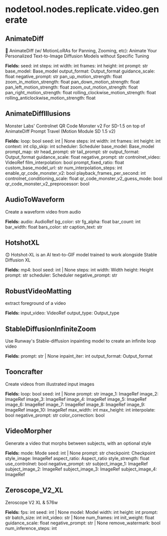# nodetool.nodes.replicate.video.generate

## AnimateDiff

🎨 AnimateDiff (w/ MotionLoRAs for Panning, Zooming, etc): Animate Your Personalized Text-to-Image Diffusion Models without Specific Tuning

**Fields:**
seed: int
steps: int
width: int
frames: int
height: int
prompt: str
base_model: Base_model
output_format: Output_format
guidance_scale: float
negative_prompt: str
pan_up_motion_strength: float
zoom_in_motion_strength: float
pan_down_motion_strength: float
pan_left_motion_strength: float
zoom_out_motion_strength: float
pan_right_motion_strength: float
rolling_clockwise_motion_strength: float
rolling_anticlockwise_motion_strength: float

## AnimateDiffIllusions

Monster Labs' Controlnet QR Code Monster v2 For SD-1.5 on top of AnimateDiff Prompt Travel (Motion Module SD 1.5 v2)

**Fields:**
loop: bool
seed: int | None
steps: int
width: int
frames: int
height: int
context: int
clip_skip: int
scheduler: Scheduler
base_model: Base_model
prompt_map: str
head_prompt: str
tail_prompt: str
output_format: Output_format
guidance_scale: float
negative_prompt: str
controlnet_video: VideoRef
film_interpolation: bool
prompt_fixed_ratio: float
custom_base_model_url: str
num_interpolation_steps: int
enable_qr_code_monster_v2: bool
playback_frames_per_second: int
controlnet_conditioning_scale: float
qr_code_monster_v2_guess_mode: bool
qr_code_monster_v2_preprocessor: bool

## AudioToWaveform

Create a waveform video from audio

**Fields:**
audio: AudioRef
bg_color: str
fg_alpha: float
bar_count: int
bar_width: float
bars_color: str
caption_text: str

## HotshotXL

😊 Hotshot-XL is an AI text-to-GIF model trained to work alongside Stable Diffusion XL

**Fields:**
mp4: bool
seed: int | None
steps: int
width: Width
height: Height
prompt: str
scheduler: Scheduler
negative_prompt: str

## RobustVideoMatting

extract foreground of a video

**Fields:**
input_video: VideoRef
output_type: Output_type

## StableDiffusionInfiniteZoom

Use Runway's Stable-diffusion inpainting model to create an infinite loop video

**Fields:**
prompt: str | None
inpaint_iter: int
output_format: Output_format

## Tooncrafter

Create videos from illustrated input images

**Fields:**
loop: bool
seed: int | None
prompt: str
image_1: ImageRef
image_2: ImageRef
image_3: ImageRef
image_4: ImageRef
image_5: ImageRef
image_6: ImageRef
image_7: ImageRef
image_8: ImageRef
image_9: ImageRef
image_10: ImageRef
max_width: int
max_height: int
interpolate: bool
negative_prompt: str
color_correction: bool

## VideoMorpher

Generate a video that morphs between subjects, with an optional style

**Fields:**
mode: Mode
seed: int | None
prompt: str
checkpoint: Checkpoint
style_image: ImageRef
aspect_ratio: Aspect_ratio
style_strength: float
use_controlnet: bool
negative_prompt: str
subject_image_1: ImageRef
subject_image_2: ImageRef
subject_image_3: ImageRef
subject_image_4: ImageRef

## Zeroscope_V2_XL

Zeroscope V2 XL & 576w

**Fields:**
fps: int
seed: int | None
model: Model
width: int
height: int
prompt: str
batch_size: int
init_video: str | None
num_frames: int
init_weight: float
guidance_scale: float
negative_prompt: str | None
remove_watermark: bool
num_inference_steps: int

